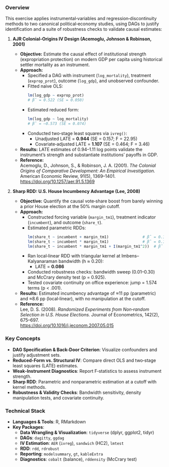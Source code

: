 ### Overview  

This exercise applies instrumental‐variables and regression‐discontinuity methods to two canonical political‐economy studies, using DAGs to justify identification and a suite of robustness checks to validate causal estimates:

1. **AJR Colonial-Origins IV Design (Acemoglu, Johnson & Robinson, 2001)**  
   * **Objective:** Estimate the causal effect of institutional strength (expropriation protection) on modern GDP per capita using historical settler mortality as an instrument.  
   * **Approach:**  
     - Specified a DAG with instrument (`log_mortality`), treatment (`exprop_prot`), outcome (`log_gdp`), and unobserved confounder.  
     - Fitted naive OLS:  
       ```r
       lm(log_gdp ~ exprop_prot)
       # β̂ = 0.522 (SE = 0.050)
       ```  
     - Estimated reduced form:  
       ```r
       lm(log_gdp ~ log_mortality)
       # β̂ = –0.573 (SE = 0.074)
       ```  
     - Conducted two‐stage least squares via `ivreg()`:  
       - Unadjusted LATE = **0.944** (SE = 0.157; F = 22.95)  
       - Covariate‐adjusted LATE = **1.107** (SE = 0.464; F = 3.46)  
   * **Results:** LATE estimates of 0.94–1.11 log points validate the instrument’s strength and substantiate institutions’ payoffs in GDP.  
   * **Reference:**  
     Acemoglu, D., Johnson, S., & Robinson, J. A. (2001). *The Colonial Origins of Comparative Development: An Empirical Investigation.* American Economic Review, 91(5), 1369–1401.  
     https://doi.org/10.1257/aer.91.5.1369  

2. **Sharp RDD: U.S. House Incumbency Advantage (Lee, 2008)**  
   * **Objective:** Quantify the causal vote‐share boost from barely winning a prior House election at the 50% margin cutoff.  
   * **Approach:**  
     - Constructed forcing variable (`margin_tm1`), treatment indicator (`incumbent`), and outcome (`share_t`).  
     - Estimated parametric RDDs:  
       ```r
       lm(share_t ~ incumbent + margin_tm1)               # β̂ = 0.113 (SE = 0.003)
       lm(share_t ~ incumbent * margin_tm1)               # β̂ = 0.108 (SE = 0.003)
       lm(share_t ~ incumbent * margin_tm1 + I(margin_tm1^2))  # β̂ = 0.070 (SE = 0.004)
       ```  
     - Ran local‐linear RDD with triangular kernel at Imbens–Kalyanaraman bandwidth (h ≈ 0.20):  
       - LATE = **0.086**  
     - Conducted robustness checks: bandwidth sweep (0.01–0.30) and McCrary density test (p = 0.925).  
     - Tested covariate continuity on office experience: jump = 1.574 terms (p < .001).  
   * **Results:** Estimated incumbency advantage of ≈11 pp (parametric) and ≈8.6 pp (local‐linear), with no manipulation at the cutoff.  
   * **Reference:**  
     Lee, D. S. (2008). *Randomized Experiments from Non‐random Selection in U.S. House Elections.* Journal of Econometrics, 142(2), 675–697.  
     https://doi.org/10.1016/j.jeconom.2007.05.015  


### Key Concepts

* **DAG Specification & Back-Door Criterion**: Visualize confounders and justify adjustment sets.  
* **Reduced-Form vs. Structural IV**: Compare direct OLS and two‐stage least squares (LATE) estimates.  
* **Weak‐Instrument Diagnostics**: Report F‐statistics to assess instrument strength.  
* **Sharp RDD**: Parametric and nonparametric estimation at a cutoff with kernel methods.  
* **Robustness & Validity Checks**: Bandwidth sensitivity, density manipulation tests, and covariate continuity.  

### Technical Stack

* **Languages & Tools**: R, RMarkdown  
* **Key Packages**:  
  - **Data Wrangling & Visualization**: `tidyverse` (dplyr, ggplot2, tidyr)  
  - **DAGs**: `dagitty`, `ggdag`  
  - **IV Estimation**: `AER` (`ivreg`), `sandwich` (HC2), `lmtest`  
  - **RDD**: `rdd`, `rdrobust`  
  - **Reporting**: `modelsummary`, `gt`, `kableExtra`  
  - **Diagnostics**: `cobalt` (balance), `rddensity` (McCrary test)  
